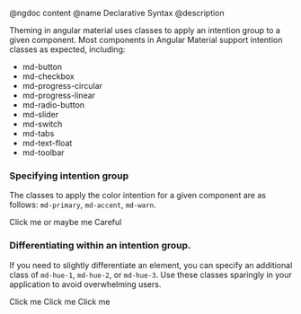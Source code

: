 @ngdoc content
@name Declarative Syntax
@description

Theming in angular material uses classes to apply an intention group to a given
component. Most components in Angular Material support intention classes 
as expected, including:

- md-button
- md-checkbox
- md-progress-circular
- md-progress-linear
- md-radio-button
- md-slider
- md-switch
- md-tabs
- md-text-float
- md-toolbar


### Specifying intention group

The classes to apply the color intention for a given component are as follows:
`md-primary`, `md-accent`, `md-warn`.

<hljs lang="html">
<md-button class="md-primary">Click me</md-button>
<md-button class="md-accent">or maybe me</md-button>
<md-button class="md-warn">Careful</md-button>
</hljs>

### Differentiating within an intention group.

If you need to slightly differentiate an element, you can specify an additional
class of `md-hue-1`, `md-hue-2`, or `md-hue-3`. Use these classes sparingly
in your application to avoid overwhelming users.

<hljs lang="html">
<md-button class="md-primary">Click me</md-button>
<md-button class="md-primary md-hue-1">Click me</md-button>
<md-button class="md-primary md-hue-2">Click me</md-button>
</hljs>
